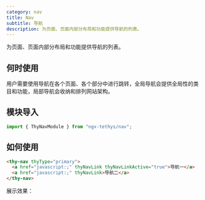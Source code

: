 ```yaml
---
category: nav
title: Nav
subtitle: 导航
description: 为页面、页面内部分布局和功能提供导航的列表。
---
```


<div class="dg-alert dg-alert-info">为页面、页面内部分布局和功能提供导航的列表。</div>

## 何时使用

用户需要使用导航在各个页面、各个部分中进行跳转，全局导航会提供全局性的类目和功能，局部导航会收纳和排列网站架构。

## 模块导入
```ts
import { ThyNavModule } from "ngx-tethys/nav";
```
## 如何使用
```html
<thy-nav thyType="primary">
  <a href="javascript:;" thyNavLink thyNavLinkActive="true">导航一</a>
  <a href="javascript:;" thyNavLink>导航二</a>
</thy-nav>
```
展示效果：
<example name="thy-nav-basic-example">
